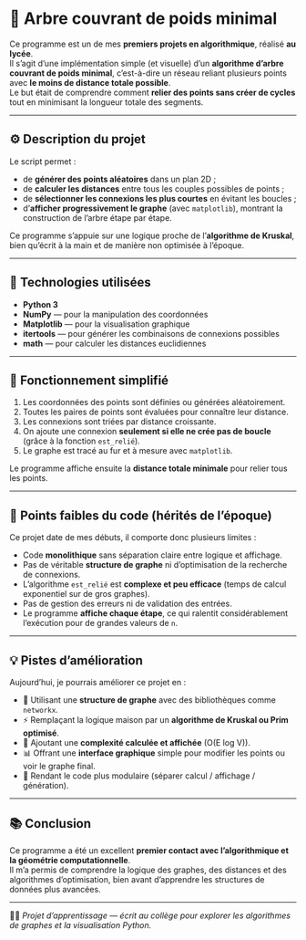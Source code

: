 # 🌲 Arbre couvrant de poids minimal

Ce programme est un de mes **premiers projets en algorithmique**, réalisé **au lycée**.  
Il s’agit d’une implémentation simple (et visuelle) d’un **algorithme d’arbre couvrant de poids minimal**, c’est-à-dire un réseau reliant plusieurs points avec **le moins de distance totale possible**.  
Le but était de comprendre comment **relier des points sans créer de cycles** tout en minimisant la longueur totale des segments.

---

## ⚙️ Description du projet

Le script permet :
- de **générer des points aléatoires** dans un plan 2D ;
- de **calculer les distances** entre tous les couples possibles de points ;
- de **sélectionner les connexions les plus courtes** en évitant les boucles ;
- d’**afficher progressivement le graphe** (avec `matplotlib`), montrant la construction de l’arbre étape par étape.

Ce programme s’appuie sur une logique proche de l’**algorithme de Kruskal**, bien qu’écrit à la main et de manière non optimisée à l’époque.

---

## 🧩 Technologies utilisées

- **Python 3**
- **NumPy** — pour la manipulation des coordonnées
- **Matplotlib** — pour la visualisation graphique
- **itertools** — pour générer les combinaisons de connexions possibles
- **math** — pour calculer les distances euclidiennes

---

## 🧠 Fonctionnement simplifié

1. Les coordonnées des points sont définies ou générées aléatoirement.
2. Toutes les paires de points sont évaluées pour connaître leur distance.
3. Les connexions sont triées par distance croissante.
4. On ajoute une connexion **seulement si elle ne crée pas de boucle** (grâce à la fonction `est_relié`).
5. Le graphe est tracé au fur et à mesure avec `matplotlib`.

Le programme affiche ensuite la **distance totale minimale** pour relier tous les points.

---

## 🚧 Points faibles du code (hérités de l’époque)

Ce projet date de mes débuts, il comporte donc plusieurs limites :
- Code **monolithique** sans séparation claire entre logique et affichage.
- Pas de véritable **structure de graphe** ni d’optimisation de la recherche de connexions.
- L’algorithme `est_relié` est **complexe et peu efficace** (temps de calcul exponentiel sur de gros graphes).
- Pas de gestion des erreurs ni de validation des entrées.
- Le programme **affiche chaque étape**, ce qui ralentit considérablement l’exécution pour de grandes valeurs de `n`.

---

## 💡 Pistes d’amélioration

Aujourd’hui, je pourrais améliorer ce projet en :
- 🧩 Utilisant une **structure de graphe** avec des bibliothèques comme `networkx`.
- ⚡ Remplaçant la logique maison par un **algorithme de Kruskal ou Prim optimisé**.
- 🧮 Ajoutant une **complexité calculée et affichée** (O(E log V)).
- 📊 Offrant une **interface graphique** simple pour modifier les points ou voir le graphe final.
- 🧹 Rendant le code plus modulaire (séparer calcul / affichage / génération).

---

## 📚 Conclusion

Ce programme a été un excellent **premier contact avec l’algorithmique et la géométrie computationnelle**.  
Il m’a permis de comprendre la logique des graphes, des distances et des algorithmes d’optimisation, bien avant d’apprendre les structures de données plus avancées.

---

👨‍💻 *Projet d’apprentissage — écrit au collège pour explorer les algorithmes de graphes et la visualisation Python.*
